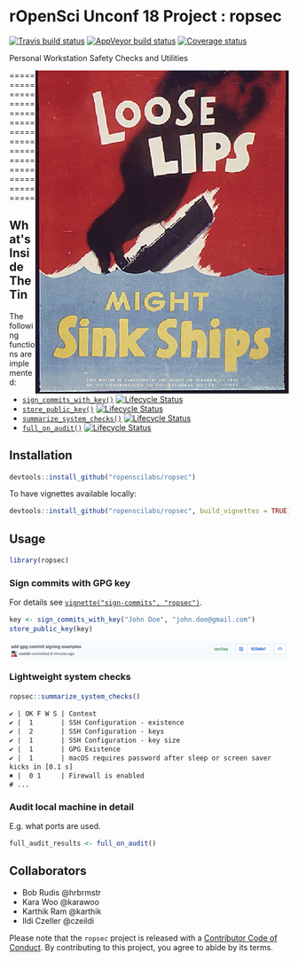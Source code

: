 
rOpenSci Unconf 18 Project : ropsec
===================================

<!-- badges: start -->
[![Travis build status](https://travis-ci.org/ropenscilabs/ropsec.svg?branch=master)](https://travis-ci.org/ropenscilabs/ropsec) [![AppVeyor build status](https://ci.appveyor.com/api/projects/status/55vx8b5jckpa216a?svg=true)](https://ci.appveyor.com/project/czeildi/ropsec-w5fnj) [![Coverage status](https://codecov.io/gh/ropenscilabs/ropsec/branch/master/graph/badge.svg)](https://codecov.io/github/ropenscilabs/ropsec?branch=master) <!-- badges: end -->

Personal Workstation Safety Checks and Utilities

<img src="man/figures/Loose_lips_might_sink_ships.jpg" align="right"/>
======================================================================

What's Inside The Tin
---------------------

The following functions are implemented:

-   [`sign_commits_with_key()`](#sign-commits) [![Lifecycle Status](https://img.shields.io/badge/lifecycle-maturing-blue.svg)](https://www.tidyverse.org/lifecycle/)
-   [`store_public_key()`](#sign-commits) [![Lifecycle Status](https://img.shields.io/badge/lifecycle-maturing-blue.svg)](https://www.tidyverse.org/lifecycle/)
-   [`summarize_system_checks()`](#lightweight-system-checks) [![Lifecycle Status](https://img.shields.io/badge/lifecycle-experimental-orange.svg)](https://www.tidyverse.org/lifecycle/)
-   [`full_on_audit()`](#audit) [![Lifecycle Status](https://img.shields.io/badge/lifecycle-experimental-orange.svg)](https://www.tidyverse.org/lifecycle/)

Installation
------------

``` r
devtools::install_github("ropenscilabs/ropsec")
```

To have vignettes available locally:

``` r
devtools::install_github("ropenscilabs/ropsec", build_vignettes = TRUE)
```

Usage
-----

``` r
library(ropsec)
```

### Sign commits with GPG key

For details see [`vignette("sign-commits", "ropsec")`](https://ropenscilabs.github.io/ropsec/articles/sign-commits.html).

``` r
key <- sign_commits_with_key("John Doe", "john.doe@gmail.com")
store_public_key(key)
```

<img src="man/figures/signed_commit.png" align="center"/>

### Lightweight system checks

``` r
ropsec::summarize_system_checks()
```

    ✔ | OK F W S | Context
    ✔ |  1       | SSH Configuration - existence
    ✔ |  2       | SSH Configuration - keys
    ✔ |  1       | SSH Configuration - key size
    ✔ |  1       | GPG Existence
    ✔ |  1       | macOS requires password after sleep or screen saver kicks in [0.1 s]
    ✖ |  0 1     | Firewall is enabled
    # ...

### Audit local machine in detail

E.g. what ports are used.

``` r
full_audit_results <- full_on_audit()
```

Collaborators
-------------

-   Bob Rudis @hrbrmstr
-   Kara Woo @karawoo
-   Karthik Ram @karthik
-   Ildi Czeller @czeildi

Please note that the `ropsec` project is released with a [Contributor Code of Conduct](CODE_OF_CONDUCT.md). By contributing to this project, you agree to abide by its terms.
